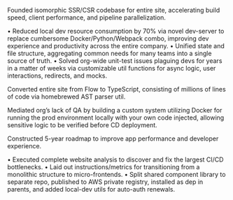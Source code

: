 Founded isomorphic SSR/CSR codebase for entire site, accelerating build speed, client performance, and pipeline parallelization.

• Reduced local dev resource consumption by 70% via novel dev-server to replace cumbersome Docker/Python/Webpack combo, improving dev experience and productivity across the entire company.
• Unified state and file structure, aggregating common needs for many teams into a single source of truth.
• Solved org-wide unit-test issues plaguing devs for years in a matter of weeks via customizable util functions for async logic, user interactions, redirects, and mocks.

Converted entire site from Flow to TypeScript, consisting of millions of lines of code via homebrewed AST parser util.

Mediated org’s lack of QA by building a custom system utilizing Docker for running the prod environment locally with your own code injected, allowing sensitive logic to be verified before CD deployment.

Constructed 5-year roadmap to improve app performance and developer experience.

• Executed complete website analysis to discover and fix the largest CI/CD bottlenecks.
• Laid out instructions/metrics for transitioning from a monolithic structure to micro-frontends.
• Split shared component library to separate repo, published to AWS private registry, installed as dep in parents, and added local-dev utils for auto-auth renewals.